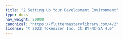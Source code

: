 ```yaml
---
title: "2 Setting Up Your Development Environment"
type: docs
nav_weight: 20000
canonical: "https://fluttermasterylibrary.com/4/2"
license: "© 2023 Tokenizer Inc. CC BY-NC-SA 4.0"
---
```

